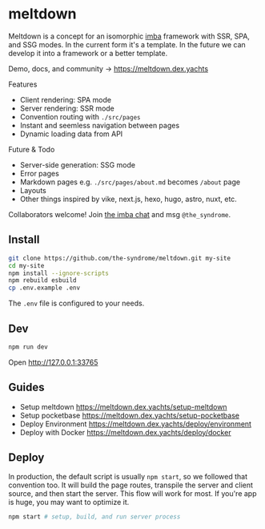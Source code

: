 
# meltdown

Meltdown is a concept for an isomorphic [imba](https://imba.io) framework with SSR, SPA, and SSG modes. In the current form it's a template. In the future we can develop it into a framework or a better template.

Demo, docs, and community → <https://meltdown.dex.yachts>

Features

+ Client rendering: SPA mode
+ Server rendering: SSR mode
+ Convention routing with `./src/pages`
+ Instant and seemless navigation between pages
+ Dynamic loading data from API

Future & Todo

+ Server-side generation: SSG mode
+ Error pages
+ Markdown pages e.g. `./src/pages/about.md` becomes `/about` page
+ Layouts
+ Other things inspired by vike, next.js, hexo, hugo, astro, nuxt, etc.

Collaborators welcome! Join [the imba chat](https://discord.gg/mkcbkRw) and msg `@the_syndrome`.

## Install

```sh
git clone https://github.com/the-syndrome/meltdown.git my-site
cd my-site
npm install --ignore-scripts
npm rebuild esbuild
cp .env.example .env
```

The `.env` file is configured to your needs.

## Dev

```sh
npm run dev
```

Open <http://127.0.0.1:33765>

## Guides

+ Setup meltdown <https://meltdown.dex.yachts/setup-meltdown>
+ Setup pocketbase <https://meltdown.dex.yachts/setup-pocketbase>
+ Deploy Environment <https://meltdown.dex.yachts/deploy/environment>
+ Deploy with Docker <https://meltdown.dex.yachts/deploy/docker>

## Deploy

In production, the default script is usually `npm start`, so we followed that convention too. It will build the page routes, transpile the server and client source, and then start the server. This flow will work for most. If you're app is huge, you may want to optimize it.

```sh
npm start # setup, build, and run server process
```
